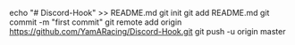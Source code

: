 echo "# Discord-Hook" >> README.md
git init
git add README.md
git commit -m "first commit"
git remote add origin https://github.com/YamARacing/Discord-Hook.git
git push -u origin master